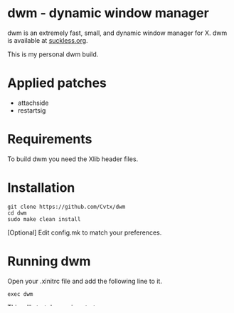 # dwm - dynamic window manager

dwm is an extremely fast, small, and dynamic window manager for X.
dwm is available at [suckless.org](https://suckless.org).

This is my personal dwm build.

# Applied patches
+ attachside
+ restartsig

# Requirements

To build dwm you need the Xlib header files.

# Installation

	git clone https://github.com/Cvtx/dwm
	cd dwm    
    sudo make clean install

\[Optional\] Edit config.mk to match your preferences.

# Running dwm

Open your .xinitrc file and add the following line to it.	

    exec dwm	

This will start dwm using startx.

# Configuration
The configuration of dwm is done by creating a custom config.h
and (re)compiling the source code.